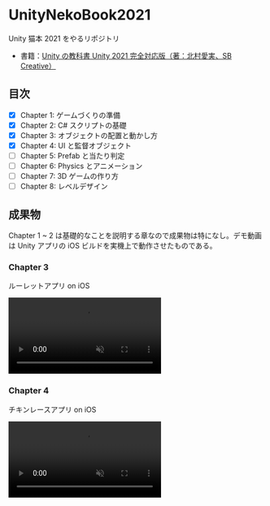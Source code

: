# UnityNekoBook2021

Unity 猫本 2021 をやるリポジトリ

- 書籍：[Unity の教科書 Unity 2021 完全対応版（著：北村愛実、SB Creative）](https://www.sbcr.jp/product/4815611347/)

## 目次

- [x] Chapter 1: ゲームづくりの準備
- [x] Chapter 2: C# スクリプトの基礎
- [x] Chapter 3: オブジェクトの配置と動かし方
- [x] Chapter 4: UI と監督オブジェクト
- [ ] Chapter 5: Prefab と当たり判定
- [ ] Chapter 6: Physics とアニメーション
- [ ] Chapter 7: 3D ゲームの作り方
- [ ] Chapter 8: レベルデザイン

## 成果物

Chapter 1 ~ 2 は基礎的なことを説明する章なので成果物は特になし。デモ動画は Unity アプリの iOS ビルドを実機上で動作させたものである。

### Chapter 3

ルーレットアプリ on iOS

<video controls src="https://user-images.githubusercontent.com/42367320/206038992-3ba22cf8-fdcf-41af-88b5-3b0787c97c6a.MP4" muted="false" style="max-width: 500px;"></video>

### Chapter 4

チキンレースアプリ on iOS

<video controls src="https://user-images.githubusercontent.com/42367320/206199980-6be550ea-59ad-401e-995f-cd9ffc69d73b.mov" muted="false" style="max-width: 500px;"></video>
